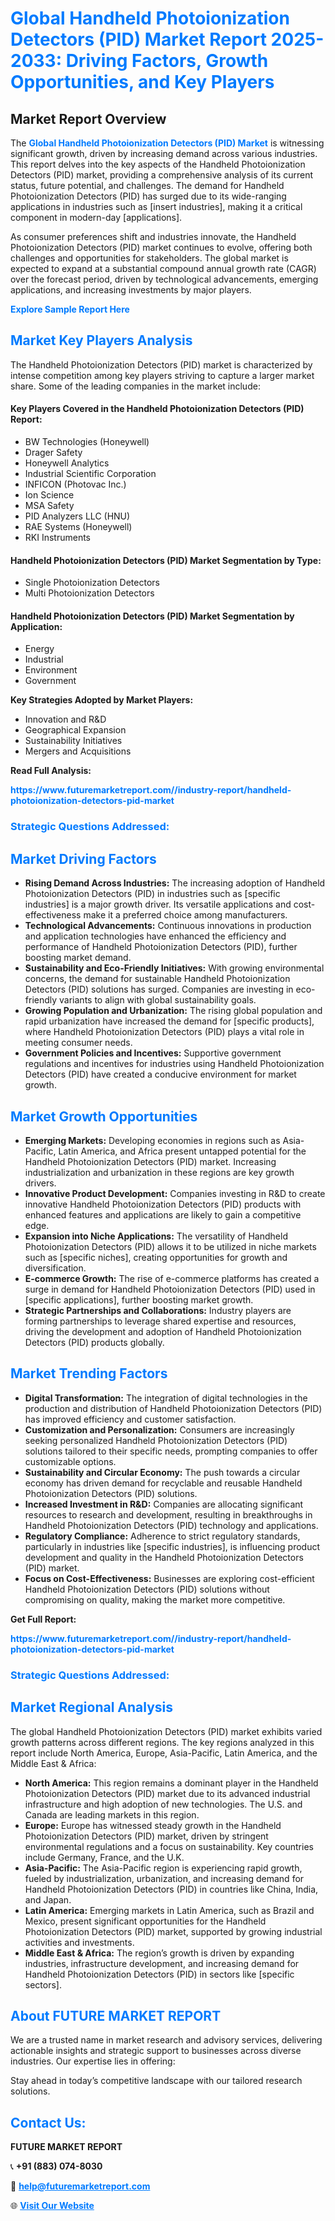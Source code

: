 <h1 style="color: #007BFF;">Global Handheld Photoionization Detectors (PID) Market Report 2025-2033: Driving Factors, Growth Opportunities, and Key Players</h1>

<section id="overview">
<h2>Market Report Overview</h2>
<p>The <a href="https://www.futuremarketreport.com//industry-report/handheld-photoionization-detectors-pid-market" style="color: #007BFF; text-decoration: none;"><strong>Global Handheld Photoionization Detectors (PID) Market</strong></a> is witnessing significant growth, driven by increasing demand across various industries. This report delves into the key aspects of the Handheld Photoionization Detectors (PID) market, providing a comprehensive analysis of its current status, future potential, and challenges. The demand for Handheld Photoionization Detectors (PID) has surged due to its wide-ranging applications in industries such as [insert industries], making it a critical component in modern-day [applications].</p>
<p>As consumer preferences shift and industries innovate, the Handheld Photoionization Detectors (PID) market continues to evolve, offering both challenges and opportunities for stakeholders. The global market is expected to expand at a substantial compound annual growth rate (CAGR) over the forecast period, driven by technological advancements, emerging applications, and increasing investments by major players.</p>
</section>

<section id="overview">
<p><a href="https://www.futuremarketreport.com//request-sample/reportId=83587" style="color: #007BFF; text-decoration: none;"><strong>Explore Sample Report Here</strong></a></p>
</section>

<section id="key-players">
<h2 style="color: #007BFF;">Market Key Players Analysis</h2>
<p>The Handheld Photoionization Detectors (PID) market is characterized by intense competition among key players striving to capture a larger market share. Some of the leading companies in the market include:</p>
<h4>Key Players Covered in the Handheld Photoionization Detectors (PID) Report:</h4>
<ul><li>BW Technologies (Honeywell)</li><li>Drager Safety</li><li>Honeywell Analytics</li><li>Industrial Scientific Corporation</li><li>INFICON (Photovac Inc.)</li><li>Ion Science</li><li>MSA Safety</li><li>PID Analyzers LLC (HNU)</li><li>RAE Systems (Honeywell)</li><li>RKI Instruments</li></ul>
<h4>Handheld Photoionization Detectors (PID) Market Segmentation by Type:</h4>
<ul><li>Single Photoionization Detectors</li><li>Multi Photoionization Detectors</li></ul>

<h4>Handheld Photoionization Detectors (PID) Market Segmentation by Application:</h4>
<ul><li>Energy</li><li>Industrial</li><li>Environment</li><li>Government</li></ul>
<p><strong>Key Strategies Adopted by Market Players:</strong></p>
<ul>
<li>Innovation and R&D</li>
<li>Geographical Expansion</li>
<li>Sustainability Initiatives</li>
<li>Mergers and Acquisitions</li>
</ul>
</section>

<section>
<p><strong>Read Full Analysis: </strong></p><a href="https://www.futuremarketreport.com//industry-report/handheld-photoionization-detectors-pid-market" style="color: #007BFF; text-decoration: none;"><strong>https://www.futuremarketreport.com//industry-report/handheld-photoionization-detectors-pid-market</strong></a>
<h3 style="color: #007BFF;">Strategic Questions Addressed:</h3>
</section>

<section id="driving-factors">
<h2 style="color: #007BFF;">Market Driving Factors</h2>
<ul>
<li><strong>Rising Demand Across Industries:</strong> The increasing adoption of Handheld Photoionization Detectors (PID) in industries such as [specific industries] is a major growth driver. Its versatile applications and cost-effectiveness make it a preferred choice among manufacturers.</li>
<li><strong>Technological Advancements:</strong> Continuous innovations in production and application technologies have enhanced the efficiency and performance of Handheld Photoionization Detectors (PID), further boosting market demand.</li>
<li><strong>Sustainability and Eco-Friendly Initiatives:</strong> With growing environmental concerns, the demand for sustainable Handheld Photoionization Detectors (PID) solutions has surged. Companies are investing in eco-friendly variants to align with global sustainability goals.</li>
<li><strong>Growing Population and Urbanization:</strong> The rising global population and rapid urbanization have increased the demand for [specific products], where Handheld Photoionization Detectors (PID) plays a vital role in meeting consumer needs.</li>
<li><strong>Government Policies and Incentives:</strong> Supportive government regulations and incentives for industries using Handheld Photoionization Detectors (PID) have created a conducive environment for market growth.</li>
</ul>
</section>

<section id="growth-opportunities">
<h2 style="color: #007BFF;">Market Growth Opportunities</h2>
<ul>
<li><strong>Emerging Markets:</strong> Developing economies in regions such as Asia-Pacific, Latin America, and Africa present untapped potential for the Handheld Photoionization Detectors (PID) market. Increasing industrialization and urbanization in these regions are key growth drivers.</li>
<li><strong>Innovative Product Development:</strong> Companies investing in R&D to create innovative Handheld Photoionization Detectors (PID) products with enhanced features and applications are likely to gain a competitive edge.</li>
<li><strong>Expansion into Niche Applications:</strong> The versatility of Handheld Photoionization Detectors (PID) allows it to be utilized in niche markets such as [specific niches], creating opportunities for growth and diversification.</li>
<li><strong>E-commerce Growth:</strong> The rise of e-commerce platforms has created a surge in demand for Handheld Photoionization Detectors (PID) used in [specific applications], further boosting market growth.</li>
<li><strong>Strategic Partnerships and Collaborations:</strong> Industry players are forming partnerships to leverage shared expertise and resources, driving the development and adoption of Handheld Photoionization Detectors (PID) products globally.</li>
</ul>
</section>

<section id="trending-factors">
<h2 style="color: #007BFF;">Market Trending Factors</h2>
<ul>
<li><strong>Digital Transformation:</strong> The integration of digital technologies in the production and distribution of Handheld Photoionization Detectors (PID) has improved efficiency and customer satisfaction.</li>
<li><strong>Customization and Personalization:</strong> Consumers are increasingly seeking personalized Handheld Photoionization Detectors (PID) solutions tailored to their specific needs, prompting companies to offer customizable options.</li>
<li><strong>Sustainability and Circular Economy:</strong> The push towards a circular economy has driven demand for recyclable and reusable Handheld Photoionization Detectors (PID) solutions.</li>
<li><strong>Increased Investment in R&D:</strong> Companies are allocating significant resources to research and development, resulting in breakthroughs in Handheld Photoionization Detectors (PID) technology and applications.</li>
<li><strong>Regulatory Compliance:</strong> Adherence to strict regulatory standards, particularly in industries like [specific industries], is influencing product development and quality in the Handheld Photoionization Detectors (PID) market.</li>
<li><strong>Focus on Cost-Effectiveness:</strong> Businesses are exploring cost-efficient Handheld Photoionization Detectors (PID) solutions without compromising on quality, making the market more competitive.</li>
</ul>
</section>

<section>
<p><strong>Get Full Report: </strong></p><a href="https://www.futuremarketreport.com//industry-report/handheld-photoionization-detectors-pid-market" style="color: #007BFF; text-decoration: none;"><strong>https://www.futuremarketreport.com//industry-report/handheld-photoionization-detectors-pid-market</strong></a>
<h3 style="color: #007BFF;">Strategic Questions Addressed:</h3>
</section>


<section id="regional-analysis">
<h2 style="color: #007BFF;">Market Regional Analysis</h2>
<p>The global Handheld Photoionization Detectors (PID) market exhibits varied growth patterns across different regions. The key regions analyzed in this report include North America, Europe, Asia-Pacific, Latin America, and the Middle East & Africa:</p>
<ul>
<li><strong>North America:</strong> This region remains a dominant player in the Handheld Photoionization Detectors (PID) market due to its advanced industrial infrastructure and high adoption of new technologies. The U.S. and Canada are leading markets in this region.</li>
<li><strong>Europe:</strong> Europe has witnessed steady growth in the Handheld Photoionization Detectors (PID) market, driven by stringent environmental regulations and a focus on sustainability. Key countries include Germany, France, and the U.K.</li>
<li><strong>Asia-Pacific:</strong> The Asia-Pacific region is experiencing rapid growth, fueled by industrialization, urbanization, and increasing demand for Handheld Photoionization Detectors (PID) in countries like China, India, and Japan.</li>
<li><strong>Latin America:</strong> Emerging markets in Latin America, such as Brazil and Mexico, present significant opportunities for the Handheld Photoionization Detectors (PID) market, supported by growing industrial activities and investments.</li>
<li><strong>Middle East & Africa:</strong> The region’s growth is driven by expanding industries, infrastructure development, and increasing demand for Handheld Photoionization Detectors (PID) in sectors like [specific sectors].</li>
</ul>
</section>

<footer>
<h2 style="color: #007BFF;">About FUTURE MARKET REPORT</h2>
<p>We are a trusted name in market research and advisory services, delivering actionable insights and strategic support to businesses across diverse industries. Our expertise lies in offering:</p>

<p>Stay ahead in today’s competitive landscape with our tailored research solutions.</p>

<h2 style="color: #007BFF;">Contact Us:</h2>
<p><strong>FUTURE MARKET REPORT</strong></p>
<p>📞 <strong>+91 (883) 074-8030</strong></p>
<p>📧 <strong><a href="mailto:help@futuremarketreport.com" style="color: #007BFF;">help@futuremarketreport.com</a></strong></p>
<p>🌐 <strong><a href="https://www.futuremarketreport.com/" style="color: #007BFF;">Visit Our Website</a></strong></p>
</footer>